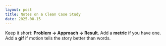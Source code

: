 ```yaml
---
layout: post
title: Notes on a Clean Case Study
date: 2025-08-15
---
```


Keep it short: **Problem → Approach → Result**. Add a **metric** if you have one. Add a **gif** if motion tells the story better than words.

